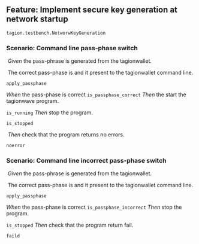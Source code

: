 ## Feature: Implement secure key generation at network startup 

`tagion.testbench.NetworwKeyGeneration`

### Scenario: Command line pass-phase switch 

​    *Given* the pass-phrase is generated from the tagionwallet.

​	The correct pass-phase is and it present to the tagionwallet command line.

`apply_passphase`

   *When* the pass-phase is correct 
`is_passphase_correct`
    *Then* the start the tagionwave program.

`is_running`
      *Then* stop the program.

`is_stopped`

​     *Then*  check that the program returns no errors.

`noerror`

### Scenario: Command line incorrect pass-phase switch 

​    *Given* the pass-phrase is generated from the tagionwallet.

​	The correct pass-phase is and it present to the tagionwallet command line.

`apply_passphase`

   *When* the pass-phase is correct 
`is_passphase_incorrect`
    *Then* stop the program.

`is_stopped`
      *Then*  check that the program return fail.

`faild`
